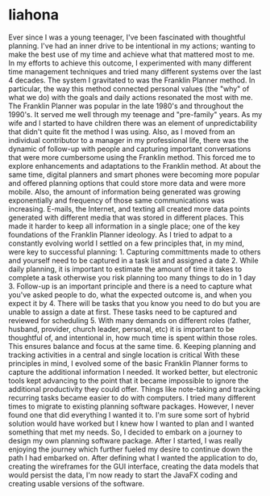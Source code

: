 # liahona
  Ever since I was a young teenager, I've been fascinated with thoughtful planning. I've had an inner drive to be intentional in my actions; wanting to make the best use of my time and achieve what that mattered most to me. In my efforts to achieve this outcome, I experimented with many different time management techniques and tried many different systems over the last 4 decades. 
  The system I gravitated to was the Franklin Planner method. In particular, the way this method connected personal values (the "why" of what we do) with the goals and daily actions resonated the most with me. The Franklin Planner was popular in the late 1980's and throughout the 1990's. It served me well through my teenage and "pre-family" years. As my wife and I started to have children there was an element of unpredictability that didn't quite fit the method I was using. Also, as I moved from an individual contributor to a manager in my professional life, there was the dynamic of follow-up with people and capturing important conversations that were more cumbersome using the Franklin method. This forced me to explore enhancements and adaptations to the Franklin method.
  At about the same time, digital planners and smart phones were becoming more popular and offered planning options that could store more data and were more mobile. Also, the amount of information being generated was growing exponentially and frequency of those same communications was increasing. E-mails, the Internet, and texting all created more data points generated with different media that was stored in different places. This made it harder to keep all information in a single place; one of the key foundations of the Franklin Planner ideology.
  As I tried to adpat to a constantly evolving world I settled on a few principles that, in my mind, were key to successful planning:
    1. Capturing committments made to others and yourself need to be captured in a task list and assigned a date
    2. While daily planning, it is important to estimate the amount of time it takes to complete a task otherwise you risk planning too many things to do in 1 day
    3. Follow-up is an important principle and there is a need to capture what you've asked people to do, what the expected outcome is, and when you expect it by
    4. There will be tasks that you know you need to do but you are unable to assign a date at first. These tasks need to be captured and reviewed for scheduling
    5. With many demands on different roles (father, husband, provider, church leader, personal, etc) it is important to be thoughtful of, and intentional in, how much time is spent within those roles. This ensures balance and focus at the same time.
    6. Keeping planning and tracking activities in a central and single location is critical
  With these principles in mind, I evolved some of the basic Franklin Planner forms to capture the additional information I needed. It worked better, but electronic tools kept advancing to the point that it became impossible to ignore the additional productivity they could offer. Things like note-taking and tracking recurring tasks became easier to do with computers.
  I tried many different times to migrate to existing planning software packages. However, I never found one that did everything I wanted it to. I'm sure some sort of hybrid solution would have worked but I knew how I wanted to plan and I wanted something that met my needs. So, I decided to embark on a journey to design my own planning software package. After I started, I was really enjoying the journey which further fueled my desire to continue down the path I had embarked on. After defining what I wanted the application to do, creating the wireframes for the GUI interface, creating the data models that would persist the data, I'm now ready to start the JavaFX coding and creating usable versions of the software. 
